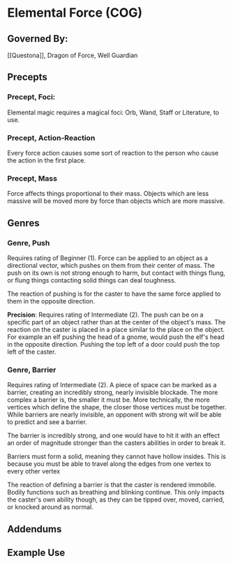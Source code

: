 # Elemental Force (COG)

## Governed By:
[[Questona]], Dragon of Force, Well Guardian

## Precepts

### Precept, Foci:
Elemental magic requires a magical foci: Orb, Wand, Staff or Literature, to use.

### Precept, Action-Reaction
Every force action causes some sort of reaction to the person who cause the action in the first place.

### Precept, Mass
Force affects things proportional to their mass. Objects which are less massive will be moved more by force than objects which are more massive.  

## Genres

### Genre, Push
Requires rating of Beginner (1). Force can be applied to an object as a directional vector, which pushes on them from their center of mass. The push on its own is not strong enough to harm, but contact with things flung, or flung things contacting solid things can deal toughness. 

The reaction of pushing is for the caster to have the same force applied to them in the opposite direction.

**Precision**: Requires rating of Intermediate (2). The push can  be on a specific part of an object rather than at the center of the object's mass. The reaction on the caster is placed in a place similar to the place on the object. For example an elf pushing the head of a gnome, would push the elf's head in the opposite direction. Pushing the top left of a door could push the top left of the caster.

### Genre, Barrier
Requires rating of Intermediate (2). A piece of space can be marked as a barrier, creating an incredibly strong, nearly invisible blockade. The more complex a barrier is, the smaller it must be. More technically, the more vertices which define the shape, the closer those vertices must be together. While barriers are nearly invisible, an opponent with strong wit will be able to predict and see a barrier.

The barrier is incredibly strong, and one would have to hit it with an effect an order of magnitude stronger than the casters abilities in order to break it.

Barriers must form a solid, meaning they cannot have hollow insides. This is because you must be able to travel along the edges from one vertex to every other vertex

The reaction of defining a barrier is that the caster is rendered immobile. Bodily functions such as breathing and blinking continue. This only impacts the caster's own ability though, as they can be tipped over, moved, carried, or knocked around as normal.

## Addendums

## Example Use
